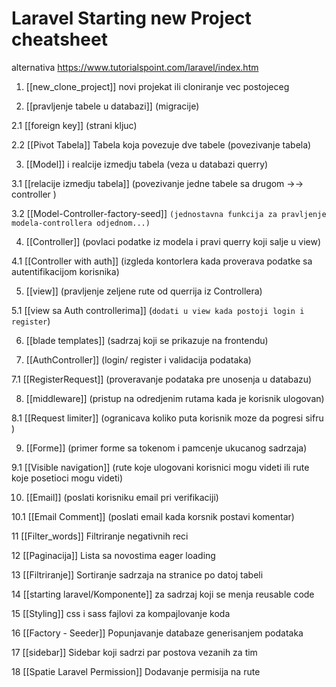 # Laravel Starting new Project cheatsheet
alternativa https://www.tutorialspoint.com/laravel/index.htm

1. [[new_clone_project]] novi projekat ili cloniranje vec postojeceg

2. [[pravljenje tabele u databazi]]  (migracije)

2.1  [[foreign key]] (strani kljuc)

2.2 [[Pivot Tabela]] Tabela koja povezuje dve tabele (povezivanje tabela)

3. [[Model]]  i realcije izmedju tabela (veza u databazi querry)

3.1 [[relacije izmedju tabela]] (povezivanje jedne tabele sa drugom ->-> controller )

3.2 [[Model-Controller-factory-seed]] `(jednostavna funkcija za pravljenje modela-controllera odjednom...)`

4. [[Controller]] (povlaci podatke iz modela i pravi querry koji salje u view)

4.1 [[Controller with auth]] (izgleda kontorlera kada proverava podatke  sa autentifikacijom korisnika)

5. [[view]] (pravljenje zeljene rute od querrija iz Controllera)

5.1 [[view sa Auth controllerima]] (`dodati u view kada postoji login i register`)

6. [[blade templates]] (sadrzaj koji se prikazuje na frontendu)

7. [[AuthController]] (login/ register  i validacija podataka)

7.1 [[RegisterRequest]] (proveravanje podataka pre unosenja u databazu)

8. [[middleware]] (pristup na odredjenim rutama kada je korisnik ulogovan)

8.1 [[Request limiter]] (ogranicava koliko puta korisnik moze da pogresi sifru )

9. [[Forme]] (primer forme sa tokenom i pamcenje ukucanog sadrzaja)

9.1 [[Visible navigation]] (rute koje ulogovani korisnici mogu videti ili rute koje posetioci mogu videti)

10. [[Email]] (poslati korisniku email pri verifikaciji)

10.1 [[Email Comment]] (poslati email kada korsnik postavi komentar)

11  [[Filter_words]] Filtriranje negativnih reci

12 [[Paginacija]] Lista sa novostima eager loading

13 [[Filtriranje]] Sortiranje sadrzaja na stranice po datoj tabeli

14 [[starting laravel/Komponente]] za sadrzaj koji se menja reusable code

15 [[Styling]] css i sass fajlovi za kompajlovanje koda 

16 [[Factory - Seeder]] Popunjavanje databaze generisanjem podataka  

17 [[sidebar]] Sidebar koji sadrzi par postova vezanih za tim

18 [[Spatie Laravel Permission]] Dodavanje permisija na rute